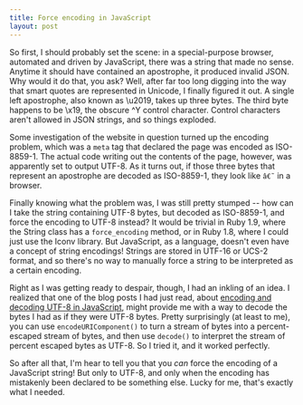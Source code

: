 ```yaml
---
title: Force encoding in JavaScript
layout: post
---
```

So first, I should probably set the scene: in a special-purpose browser, automated and driven by JavaScript, there was a string that made no sense. Anytime it should have contained an apostrophe, it produced invalid JSON. Why would it do that, you ask? Well, after far too long digging into the way that smart quotes are represented in Unicode, I finally figured it out. A single left apostrophe, also known as \u2019, takes up three bytes. The third byte happens to be \x19, the obscure ^Y control character. Control characters aren't allowed in JSON strings, and so things exploded.

Some investigation of the website in question turned up the encoding problem, which was a `meta` tag that declared the page was encoded as ISO-8859-1. The actual code writing out the contents of the page, however, was apparently set to output UTF-8. As it turns out, if those three bytes that represent an apostrophe are decoded as ISO-8859-1, they look like `â€˜` in a browser.

Finally knowing what the problem was, I was still pretty stumped -- how can I take the string containing UTF-8 bytes, but decoded as ISO-8859-1, and force the encoding to UTF-8 instead? It would be trivial in Ruby 1.9, where the String class has a `force_encoding` method, or in Ruby 1.8, where I could just use the Iconv library. But JavaScript, as a language, doesn't even have a concept of string encodings! Strings are stored in UTF-16 or UCS-2 format, and so there's no way to manually force a string to be interpreted as a certain encoding.

Right as I was getting ready to despair, though, I had an inkling of an idea. I realized that one of the blog posts I had just read, about [encoding and decoding UTF-8 in JavaScript](http://ecmanaut.blogspot.com/2006/07/encoding-decoding-utf8-in-javascript.html), might provide me with a way to decode the bytes I had as if they were UTF-8 bytes. Pretty surprisingly (at least to me), you can use `encodeURIComponent()` to turn a stream of bytes into a percent-escaped stream of bytes, and then use `decode()` to interpret the stream of percent escaped bytes as UTF-8. So I tried it, and it worked perfectly.

So after all that, I'm hear to tell you that you _can_ force the encoding of a JavaScript string! But only to UTF-8, and only when the encoding has mistakenly been declared to be something else. Lucky for me, that's exactly what I needed.